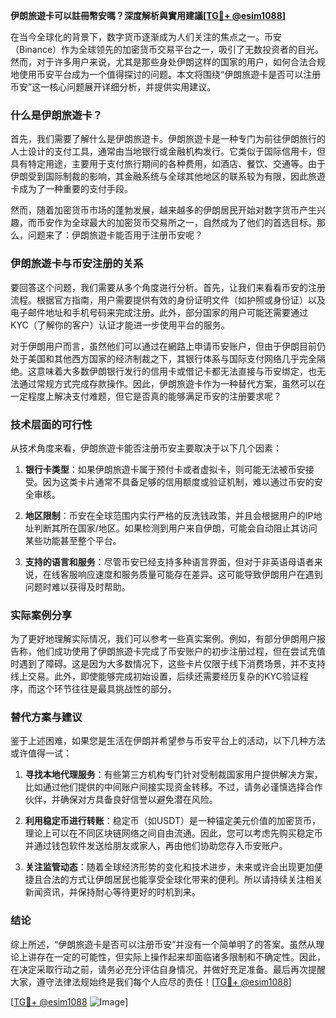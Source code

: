 **伊朗旅遊卡可以註冊幣安嗎？深度解析與實用建議[[TG💪+ @esim1088](https://t.me/s/esim1088)]**

在当今全球化的背景下，数字货币逐渐成为人们关注的焦点之一。币安（Binance）作为全球领先的加密货币交易平台之一，吸引了无数投资者的目光。然而，对于许多用户来说，尤其是那些身处伊朗这样的国家的用户，如何合法合规地使用币安平台成为一个值得探讨的问题。本文将围绕“伊朗旅遊卡是否可以注册币安”这一核心问题展开详细分析，并提供实用建议。

### 什么是伊朗旅遊卡？

首先，我们需要了解什么是伊朗旅遊卡。伊朗旅遊卡是一种专门为前往伊朗旅行的人士设计的支付工具，通常由当地银行或金融机构发行。它类似于国际信用卡，但具有特定用途，主要用于支付旅行期间的各种费用，如酒店、餐饮、交通等。由于伊朗受到国际制裁的影响，其金融系统与全球其他地区的联系较为有限，因此旅遊卡成为了一种重要的支付手段。

然而，随着加密货币市场的蓬勃发展，越来越多的伊朗居民开始对数字货币产生兴趣，而币安作为全球最大的加密货币交易所之一，自然成为了他们的首选目标。那么，问题来了：伊朗旅遊卡能否用于注册币安呢？

### 伊朗旅遊卡与币安注册的关系

要回答这个问题，我们需要从多个角度进行分析。首先，让我们来看看币安的注册流程。根据官方指南，用户需要提供有效的身份证明文件（如护照或身份证）以及电子邮件地址和手机号码来完成注册。此外，部分国家的用户可能还需要通过KYC（了解你的客户）认证才能进一步使用平台的服务。

对于伊朗用户而言，虽然他们可以通过在網路上申请币安账户，但由于伊朗目前仍处于美国和其他西方国家的经济制裁之下，其银行体系与国际支付网络几乎完全隔绝。这意味着大多数伊朗银行发行的信用卡或借记卡都无法直接与币安绑定，也无法通过常规方式完成存款操作。因此，伊朗旅遊卡作为一种替代方案，虽然可以在一定程度上解决支付难题，但它是否真的能够满足币安的注册要求呢？

### 技术层面的可行性

从技术角度来看，伊朗旅遊卡能否注册币安主要取决于以下几个因素：

1. **银行卡类型**：如果伊朗旅遊卡属于预付卡或者虚拟卡，则可能无法被币安接受。因为这类卡片通常不具备足够的信用额度或验证机制，难以通过币安的安全审核。
   
2. **地区限制**：币安在全球范围内实行严格的反洗钱政策，并且会根据用户的IP地址判断其所在国家/地区。如果检测到用户来自伊朗，可能会自动阻止其访问某些功能甚至整个平台。

3. **支持的语言和服务**：尽管币安已经支持多种语言界面，但对于非英语母语者来说，在线客服响应速度和服务质量可能存在差异。这可能导致伊朗用户在遇到问题时难以获得及时帮助。

### 实际案例分享

为了更好地理解实际情况，我们可以参考一些真实案例。例如，有部分伊朗用户报告称，他们成功使用了伊朗旅遊卡完成了币安账户的初步注册过程，但在尝试充值时遇到了障碍。这是因为大多数情况下，这些卡片仅限于线下消费场景，并不支持线上交易。此外，即使能够完成初始设置，后续还需要经历复杂的KYC验证程序，而这个环节往往是最具挑战性的部分。

### 替代方案与建议

鉴于上述困难，如果您是生活在伊朗并希望参与币安平台上的活动，以下几种方法或许值得一试：

1. **寻找本地代理服务**：有些第三方机构专门针对受制裁国家用户提供解决方案，比如通过他们提供的中间账户间接实现资金转移。不过，请务必谨慎选择合作伙伴，并确保对方具备良好信誉以避免潜在风险。

2. **利用稳定币进行转账**：稳定币（如USDT）是一种锚定美元价值的加密货币，理论上可以在不同区块链网络之间自由流通。因此，您可以考虑先购买稳定币并通过钱包软件发送给朋友或家人，再由他们协助您存入币安账户。

3. **关注监管动态**：随着全球经济形势的变化和技术进步，未来或许会出现更加便捷且合法的方式让伊朗居民也能享受全球化带来的便利。所以请持续关注相关新闻资讯，并保持耐心等待更好的时机到来。

### 结论

综上所述，“伊朗旅遊卡是否可以注册币安”并没有一个简单明了的答案。虽然从理论上讲存在一定的可能性，但实际上操作起来却面临诸多限制和不确定性。因此，在决定采取行动之前，请务必充分评估自身情况，并做好充足准备。最后再次提醒大家，遵守法律法规始终是我们每个人应尽的责任！[[TG💪+ @esim1088](https://t.me/s/esim1088)]

[[TG💪+ @esim1088](https://t.me/s/esim1088) ![Image](https://i.postimg.cc/4NQfJmqS/Snipaste-2025-05-13-00-14-12.png)]